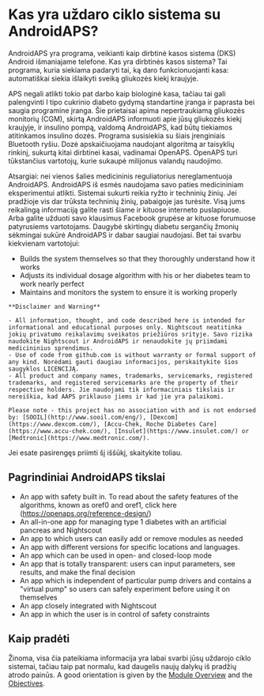 # Kas yra uždaro ciklo sistema su AndroidAPS?

AndroidAPS yra programa, veikianti kaip dirbtinė kasos sistema (DKS) Android išmaniajame telefone. Kas yra dirbtinės kasos sistema? Tai programa, kuria siekiama padaryti tai, ką daro funkcionuojanti kasa: automatiškai siekia išlaikyti sveiką gliukozės kiekį kraujyje.

APS negali atlikti tokio pat darbo kaip biologinė kasa, tačiau tai gali palengvinti I tipo cukrinio diabeto gydymą standartine įranga ir paprasta bei saugia programine įranga. Šie prietaisai apima nepertraukiamą gliukozės monitorių (CGM), skirtą AndroidAPS informuoti apie jūsų gliukozės kiekį kraujyje, ir insulino pompą, valdomą AndroidAPS, kad būtų tiekiamos atitinkamos insulino dozės. Programa susisiekia su šiais įrenginiais Bluetooth ryšiu. Dozė apskaičiuojama naudojant algoritmą ar taisyklių rinkinį, sukurtą kitai dirbtinei kasai, vadinamai OpenAPS. OpenAPS turi tūkstančius vartotojų, kurie sukaupė milijonus valandų naudojimo.

Atsargiai: nei vienos šalies medicininis reguliatorius nereglamentuoja AndroidAPS. AndroidAPS iš esmės naudojama savo paties medicininiam eksperimentui atlikti. Sistemai sukurti reikia ryžto ir techninių žinių. Jei pradžioje vis dar trūksta techninių žinių, pabaigoje jas turėsite. Visą jums reikalingą informaciją galite rasti šiame ir kituose interneto puslapiuose. Arba galite užduoti savo klausimus Facebook grupėse ar kituose forumuose patyrusiems vartotojams. Daugybė skirtingų diabetu sergančių žmonių sėkmingai sukūrė AndroidAPS ir dabar saugiai naudojasi. Bet tai svarbu kiekvienam vartotojui:

- Builds the system themselves so that they thoroughly understand how it works
- Adjusts its individual dosage algorithm with his or her diabetes team to work nearly perfect
- Maintains and monitors the system to ensure it is working properly

```{note}
**Disclaimer and Warning**

- All information, thought, and code described here is intended for informational and educational purposes only. Nightscout neatitinka jokių privatumo reikalavimų sveikatos priežiūros srityje. Savo rizika naudokite Nightscout ir AndroidAPS ir nenaudokite jų priimdami medicininius sprendimus.
- Use of code from github.com is without warranty or formal support of any kind. Norėdami gauti daugiau informacijos, perskaitykite šios saugyklos LICENCIJĄ.
- All product and company names, trademarks, servicemarks, registered trademarks, and registered servicemarks are the property of their respective holders. Jie naudojami tik informaciniais tikslais ir nereiškia, kad AAPS priklauso jiems ir kad jie yra palaikomi.

Please note - this project has no association with and is not endorsed by: [SOOIL](http://www.sooil.com/eng/), [Dexcom](https://www.dexcom.com/), [Accu-Chek, Roche Diabetes Care](https://www.accu-chek.com/), [Insulet](https://www.insulet.com/) or [Medtronic](https://www.medtronic.com/).
```

Jei esate pasirengęs priimti šį iššūkį, skaitykite toliau.

## Pagrindiniai AndroidAPS tikslai

- An app with safety built in. To read about the safety features of the algorithms, known as oref0 and oref1, click here (<https://openaps.org/reference-design/>)
- An all-in-one app for managing type 1 diabetes with an artificial pancreas and Nightscout
- An app to which users can easily add or remove modules as needed
- An app with different versions for specific locations and languages.
- An app which can be used in open- and closed-loop mode
- An app that is totally transparent: users can input parameters, see results, and make the final decision
- An app which is independent of particular pump drivers and contains a "virtual pump" so users can safely experiment before using it on themselves
- An app closely integrated with Nightscout
- An app in which the user is in control of safety constraints

## Kaip pradėti

Žinoma, visa čia pateikiama informacija yra labai svarbi jūsų uždarojo ciklo sistemai, tačiau taip pat normalu, kad daugelis naujų dalykų iš pradžių atrodo painūs. A good orientation is given by the [Module Overview](../Module/module.md) and the [Objectives](../Usage/Objectives.html).
